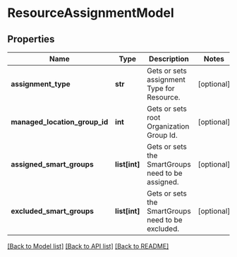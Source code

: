 # ResourceAssignmentModel

## Properties
Name | Type | Description | Notes
------------ | ------------- | ------------- | -------------
**assignment_type** | **str** | Gets or sets assignment Type for Resource. | [optional] 
**managed_location_group_id** | **int** | Gets or sets root Organization Group Id. | [optional] 
**assigned_smart_groups** | **list[int]** | Gets or sets the SmartGroups need to be assigned. | [optional] 
**excluded_smart_groups** | **list[int]** | Gets or sets the SmartGroups need to be excluded. | [optional] 

[[Back to Model list]](../README.md#documentation-for-models) [[Back to API list]](../README.md#documentation-for-api-endpoints) [[Back to README]](../README.md)


